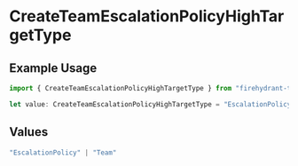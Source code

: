 # CreateTeamEscalationPolicyHighTargetType

## Example Usage

```typescript
import { CreateTeamEscalationPolicyHighTargetType } from "firehydrant-typescript-sdk/models/components";

let value: CreateTeamEscalationPolicyHighTargetType = "EscalationPolicy";
```

## Values

```typescript
"EscalationPolicy" | "Team"
```